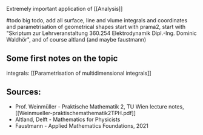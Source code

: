 Extremely important application of [[Analysis]] 


#todo big todo, add all surface, line and vlume integrals and coordinates and parametrisation of geometrical shapes
start with prama2, start with "Skriptum zur Lehrveranstaltung 360.254 Elektrodynamik Dipl.-Ing. Dominic Waldhör", and of course altland (and maybe faustmann)



## Some first notes on the topic
integrals:
[[Parametrisation of multidimensional integrals]]




## Sources:
- Prof. Weinmüller - Praktische Mathematik 2, TU Wien lecture notes, [[Weinmueller-praktischemathematik2TPH.pdf]]
- Altland, Delft - Mathematics for Physicists
- Faustmann - Applied Mathematics Foundations, 2021

